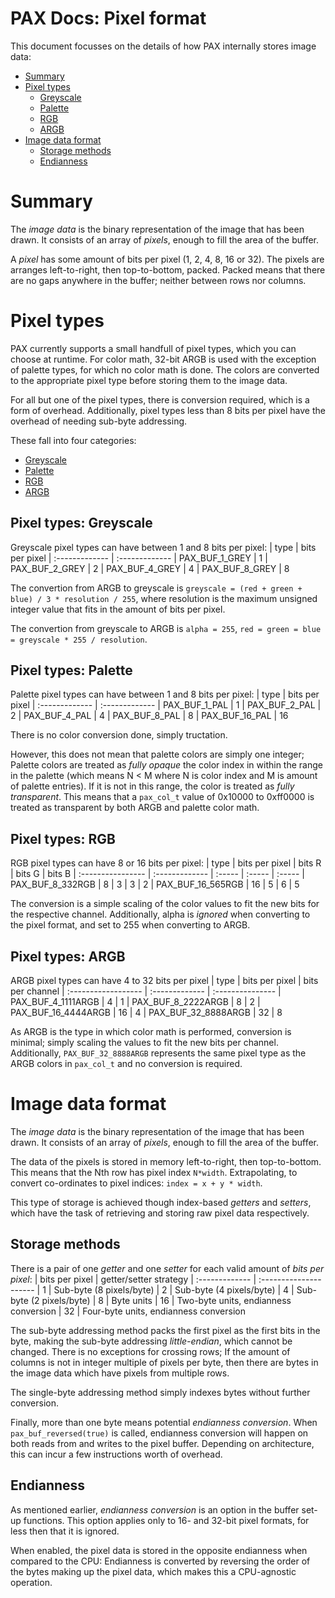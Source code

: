 # PAX Docs: Pixel format

This document focusses on the details of how PAX internally stores image data:
- [Summary](#summary)
- [Pixel types](#pixel-types)
  - [Greyscale](#pixel-types-greyscale)
  - [Palette](#pixel-types-palette)
  - [RGB](#pixel-types-rgb)
  - [ARGB](#pixel-types-argb)
- [Image data format](#image-data-format)
  - [Storage methods](#storage-methods)
  - [Endianness](#endianness)



# Summary

The *image data* is the binary representation of the image that has been drawn.
It consists of an array of *pixels*, enough to fill the area of the buffer.

A *pixel* has some amount of bits per pixel (1, 2, 4, 8, 16 or 32).
The pixels are arranges left-to-right, then top-to-bottom, packed.
Packed means that there are no gaps anywhere in the buffer; neither between rows nor columns.



# Pixel types

PAX currently supports a small handfull of pixel types, which you can choose at runtime.
For color math, 32-bit ARGB is used with the exception of palette types, for which no color math is done.
The colors are converted to the appropriate pixel type before storing them to the image data.

For all but one of the pixel types, there is conversion required, which is a form of overhead.
Additionally, pixel types less than 8 bits per pixel have the overhead of needing sub-byte addressing.

These fall into four categories:
- [Greyscale](#pixel-types-greyscale)
- [Palette](#pixel-types-palette)
- [RGB](#pixel-types-rgb)
- [ARGB](#pixel-types-argb)


## Pixel types: Greyscale

Greyscale pixel types can have between 1 and 8 bits per pixel:
| type           | bits per pixel
| :------------- | :-------------
| PAX_BUF_1_GREY | 1
| PAX_BUF_2_GREY | 2
| PAX_BUF_4_GREY | 4
| PAX_BUF_8_GREY | 8

The convertion from ARGB to greyscale is `greyscale = (red + green + blue) / 3 * resolution / 255`,
where resolution is the maximum unsigned integer value that fits in the amount of bits per pixel.

The convertion from greyscale to ARGB is `alpha = 255`, `red = green = blue = greyscale * 255 / resolution`.


## Pixel types: Palette

Palette pixel types can have between 1 and 8 bits per pixel:
| type           | bits per pixel
| :------------- | :-------------
| PAX_BUF_1_PAL  | 1
| PAX_BUF_2_PAL  | 2
| PAX_BUF_4_PAL  | 4
| PAX_BUF_8_PAL  | 8
| PAX_BUF_16_PAL | 16

There is no color conversion done, simply tructation.

However, this does not mean that palette colors are simply one integer;
Palette colors are treated as *fully opaque* the color index in within the range in the palette (which means N < M where N is color index and M is amount of palette entries). If it is not in this range, the color is treated as *fully transparent*. This means that a `pax_col_t` value of 0x10000 to 0xff0000 is treated as transparent by both ARGB and palette color math.

## Pixel types: RGB

RGB pixel types can have 8 or 16 bits per pixel:
| type              | bits per pixel | bits R | bits G | bits B
| :---------------- | :------------- | :----- | :----- | :-----
| PAX_BUF_8_332RGB  | 8              | 3      | 3      | 2
| PAX_BUF_16_565RGB | 16             | 5      | 6      | 5

The conversion is a simple scaling of the color values to fit the new bits for the respective channel.
Additionally, alpha is *ignored* when converting to the pixel format, and set to 255 when converting to ARGB.

## Pixel types: ARGB

ARGB pixel types can have 4 to 32 bits per pixel
| type                | bits per pixel | bits per channel
| :------------------ | :------------- | :---------------
| PAX_BUF_4_1111ARGB  | 4              | 1
| PAX_BUF_8_2222ARGB  | 8              | 2
| PAX_BUF_16_4444ARGB | 16             | 4
| PAX_BUF_32_8888ARGB | 32             | 8

As ARGB is the type in which color math is performed, conversion is minimal; simply scaling the values to fit the new bits per channel.
Additionally, `PAX_BUF_32_8888ARGB` represents the same pixel type as the ARGB colors in `pax_col_t` and no conversion is required.



# Image data format

The *image data* is the binary representation of the image that has been drawn.
It consists of an array of *pixels*, enough to fill the area of the buffer.

The data of the pixels is stored in memory left-to-right, then top-to-bottom.
This means that the Nth row has pixel index `N*width`.
Extrapolating, to convert co-ordinates to pixel indices: `index = x + y * width`.

This type of storage is achieved though index-based *getters* and *setters*,
which have the task of retrieving and storing raw pixel data respectively.


## Storage methods

There is a pair of one *getter* and one *setter* for each valid amount of *bits per pixel*:
| bits per pixel | getter/setter strategy
| :------------- | :---------------------
| 1              | Sub-byte (8 pixels/byte)
| 2              | Sub-byte (4 pixels/byte)
| 4              | Sub-byte (2 pixels/byte)
| 8              | Byte units
| 16             | Two-byte units, endianness conversion
| 32             | Four-byte units, endianness conversion

The sub-byte addressing method packs the first pixel as the first bits in the byte,
making the sub-byte addressing *little-endian*, which cannot be changed.
There is no exceptions for crossing rows; If the amount of columns is not in integer multiple of pixels per byte, then there are bytes in the image data which have pixels from multiple rows.

The single-byte addressing method simply indexes bytes without further conversion.

Finally, more than one byte means potential *endianness conversion*.
When `pax_buf_reversed(true)` is called,
endianness conversion will happen on both reads from and writes to the pixel buffer.
Depending on architecture, this can incur a few instructions worth of overhead.


## Endianness

As mentioned earlier, *endianness conversion* is an option in the buffer set-up functions.
This option applies only to 16- and 32-bit pixel formats, for less then that it is ignored.

When enabled, the pixel data is stored in the opposite endianness when compared to the CPU:
Endianness is converted by reversing the order of the bytes making up the pixel data, which makes this a CPU-agnostic operation.

